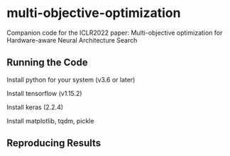 # multi-objective-optimization

Companion code for the ICLR2022 paper: Multi-objective optimization for Hardware-aware
Neural Architecture Search



## Running the Code
Install python for your system (v3.6 or later)

Install tensorflow (v1.15.2)

Install keras (2.2.4)

Install matplotlib, tqdm, pickle


## Reproducing Results
